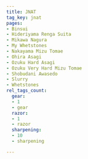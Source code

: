 ```yaml
---
title: JNAT
tag_key: jnat
pages:
- Binsui
- Hideriyama Renga Suita
- Mikawa Nagura
- My Whetstones
- Nakayama Mizu Tomae
- Ohira Asagi
- Ozuku Hard Asagi
- Ozuku Very Hard Mizu Tomae
- Shobudani Awasedo
- Slurry
- Whetstones
rel_tags_count:
  gear:
  - 1
  - gear
  razor:
  - 1
  - razor
  sharpening:
  - 10
  - sharpening

---
```

